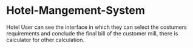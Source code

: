 # Hotel-Mangement-System
Hotel User can see the interface in which they can select the costumers requirements and conclude the final bill of the customer mill, there is calculator for other calculation.

